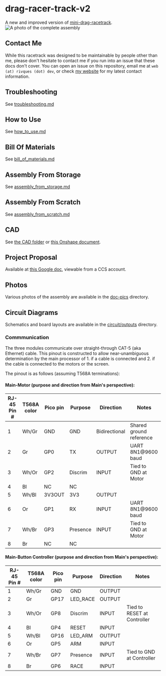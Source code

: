 # drag-racer-track-v2
A new and improved version of [mini-drag-racetrack](https://github.com/rivques/mini-drag-racetrack).
![A photo of the complete assembly](doc-pics/full_assembly.jpg)

## Contact Me
While this racetrack was designed to be maintainable by people other than me, please don't hesitate to contact me if you run into an issue that these docs don't cover.
You can open an issue on this repository, email me at `web (at) rivques (dot) dev`, or check [my website](https://rivques.dev) for my latest contact information.

## Troubleshooting
See [troubleshooting.md](docs/troubleshooting.md)

## How to Use
See [how_to_use.md](docs/how_to_use.md)

## Bill Of Materials
See [bill_of_materials.md](docs/bill_of_materials.md)

## Assembly From Storage
See [assembly_from_storage.md](docs/assembly_from_storage.md)

## Assembly From Scratch
See [assembly_from_scratch.md](docs/assembly_from_scratch.md)

## CAD
See [the CAD folder](https://github.com/rivques/drag-racer-track-v2/tree/main/cad) or [this Onshape document](https://cvilleschools.onshape.com/documents/214ca204c2fbd1332e8a9828/w/7c57c6410ddb9c7d8c5eff08/e/c34b4d3245393d7aa3c3b2bb).

## Project Proposal
Available at [this Google doc](https://docs.google.com/document/d/1fPM3jAb2btpLcQTNEUYPZXAGJ7guPSih1aArkj4l1_s/edit?usp=sharing), viewable from a CCS account.

## Photos
Various photos of the assembly are available in the [doc-pics](https://github.com/rivques/drag-racer-track-v2/tree/main/doc-pics) directory.

## Circuit Diagrams
Schematics and board layouts are available in the [circuit/outputs](https://github.com/rivques/drag-racer-track-v2/tree/main/circuit/outputs) directory.

### Commmunication
The three modules communicate over straight-through CAT-5 (aka Ethernet) cable. This pinout is constructed to allow near-unambiguous determination by the main processor of 1. if a cable is connected and 2. if the cable is connected to the motors or the screen.

The pinout is as follows (assuming T568A terminations):

#### Main-Motor (purpose and direction from Main's perspective):

RJ-45 Pin # | T568A color | Pico pin | Purpose | Direction | Notes
---|---|---|---|---|---
1|Wh/Gr|GND|GND|Bidirectional|Shared ground reference
2|Gr|GP0|TX|OUTPUT|UART 8N1@9600 baud
3|Wh/Or|GP2|Discrim|INPUT|Tied to GND at Motor
4|Bl|NC|NC||
5|Wh/Bl|3V3OUT|3V3|OUTPUT|
6|Or|GP1|RX|INPUT|UART 8N1@9600 baud
7|Wh/Br|GP3|Presence|INPUT|Tied to GND at Motor
8|Br|NC|NC||

#### Main-Button Controller (purpose and direction from Main's perspective):

RJ-45 Pin # | T568A color | Pico pin | Purpose | Direction | Notes
---|---|---|---|---|---
1|Wh/Gr|GND|GND|OUTPUT|
2|Gr|GP17|LED_RACE|OUTPUT|
3|Wh/Or|GP8|Discrim|INPUT|Tied to RESET at Controller
4|Bl|GP4|RESET|INPUT|
5|Wh/Bl|GP16|LED_ARM|OUTPUT|
6|Or|GP5|ARM|INPUT|
7|Wh/Br|GP7|Presence|INPUT|Tied to GND at Controller
8|Br|GP6|RACE|INPUT|